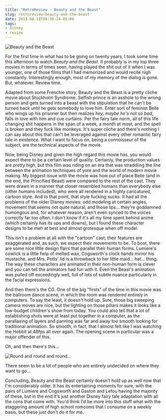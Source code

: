 ```yaml
---
title: "RetroReview - Beauty and the Beast"
slug: retroreview-beauty-and-the-beast
date: 2013-08-18T06:38:24-05:00
tags:
- disney
- review
---
```

![](http://i.imgur.com/yYvkSe7.jpg "Beauty and the Beast")

For the first time in what has to be going on twenty years, I took some time this afternoon to watch _Beauty and the Beast_. It probably is in my top three movies in terms of times seen, having played the shit out of it when I was younger, one of those films that I had memorized and would recite nigh constantly. Interestingly enough, most of my memory of the dialog is gone. But, whatever. Review time.

Adapted from some Frenchie story, Beauty and the Beast is a pretty cliche movie about Stockholm Syndrome. Selfish prince is an asshole to the wrong person and gets turned into a beast with the stipulation that he can't be turned back until he gets somebody to love him. Enter sort of feminist Belle who wings up his prisoner but then realizes _hey, maybe he's not so bad_, falls in love with him and cue curtains. Per the fairy tale norm, all of this life changing shit happens in the span of a week, a month at most, and the spell is broken and they fuck like monkeys. It's super cliche and there's nothing I can say about this that can't be leveraged against every other romantic fairy tale in existence. What I want to focus on, being a connoisseur of the subject, are the technical aspects of the movie.

Now, being Disney and given the high regard this movie has, you would expect there to be a certain level of quality. Certainly, the production values are pretty high, but this film was riding on an era that was straddling the line between the animation techniques of yore and the world of modern movie making. My biggest issue with the movie was how out of place Belle (and in the end, the Princified Beast) were compared to the rest of the cast. They were drawn in a manner that closer resembled humans than everybody else (other humans included), who were all rendered in a highly caricatured, cartoon style. And to that point, that style fucking sucks. It had all the problems of the older Disney movies; odd modeling at certain angles, movement that seems not quite natural, and those lips... they're goddamned humongous and, for whatever reason, aren't even synced to the voices correctly far too often. I don't know if it's all my time spent behind anime (which certainly has its ups and downs), but I found these character designs to be meh at best and almost grotesque when off model.

This isn't a problem at all with the "cartoon" cast; their features are exaggerated and, as such, we expect their movements to be. To boot, there are some nice little design flairs that parallel their human forms. Lumiere's cowlick is a little fwip of melted wax, Cogsworth's clock hands mirror his mustache, and Mrs. Potts' lid is a throwback to her little maid... hat... thing. The way these characters are animated in their non-human form is clever and you can tell the animators had fun with it. Even the Beast's animation was pulled off exceedingly well, full of lots of subtle nuance particularly in the facial expressions.

And then there's the CG. One of the big "firsts" of the time in this movie was the ballroom dance scene, in which the room was rendered entirely in computers. To say the least, it doesn't hold up. Sure, those big sweeping camera moves are nice, but the lighting on those pillars makes it looks like a low-budget children's show from today. You could also tell that a lot of establishing shots were at least put together in a computer, as the parallaxing of layers and panning was far and away too smooth looking for traditional animation. So smooth, in fact, that I almost felt like I was watching the Hobbit at 48fps all over again. The opening scene in particular was a major offender of this.

Oh, and then there's this...

![](http://cdn.awwni.me/m9xd.gif "Round and round and round...")

There seem to be a lot of people who are entirely undecided on where they want to go...

Concluding, Beauty and the Beast certainly doesn't hold up as well now that I'm considerably older. It has its entertaining moments for sure, with the pairs of Lumiere and Cogsworth and Gaston and Lefou having the majority of these, but in the end it's just another Disney fairy tale adaptation with all the cons that come with. You'd think I'd be more into this stuff what with the staggering amount of high school romcoms that I consume on a weekly basis, but these just don't do it for me.
